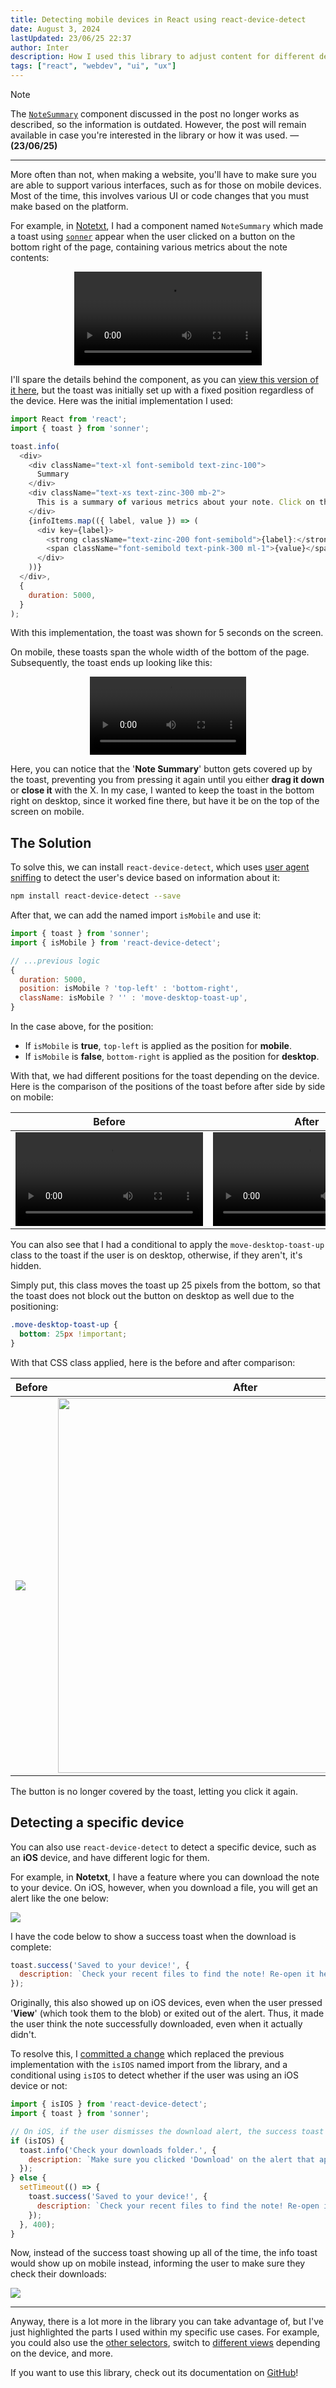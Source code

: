 ```yaml
---
title: Detecting mobile devices in React using react-device-detect
date: August 3, 2024
lastUpdated: 23/06/25 22:37
author: Inter
description: How I used this library to adjust content for different devices.
tags: ["react", "webdev", "ui", "ux"]
---
```


> [!NOTE]
> The [`NoteSummary`](https://github.com/inttter/notetxt/blob/master/src/components/Dialogs/NoteSummary.tsx) component discussed in the post no longer works as described, so the information is outdated. However, the post will remain available in case you're interested in the library or how it was used. — **(23/06/25)**

---

More often than not, when making a website, you'll have to make sure you are able to support various interfaces, such as for those on mobile devices. Most of the time, this involves various UI or code changes that you must make based on the platform.

For example, in [Notetxt](https://notetxt.xyz), I had a component named `NoteSummary` which made a toast using [`sonner`](https://sonner.emilkowal.ski) appear when the user clicked on a button on the bottom right of the page, containing various metrics about the note contents:

<div align="center">
  <video src="https://files.catbox.moe/nlhefs.mp4" alt="Video of toast on desktop" controls></video>
</div>

I'll spare the details behind the component, as you can [view this version of it here](https://github.com/inttter/notetxt/blob/8971f74c8b21d831c065691215b85bface96d184/src/components/NoteSummary.tsx), but the toast was initially set up with a fixed position regardless of the device. Here was the initial implementation I used:

```js
import React from 'react';
import { toast } from 'sonner';

toast.info(
  <div>
    <div className="text-xl font-semibold text-zinc-100">
      Summary
    </div>
    <div className="text-xs text-zinc-300 mb-2">
      This is a summary of various metrics about your note. Click on the button again to refresh these metrics.
    </div>
    {infoItems.map(({ label, value }) => (
      <div key={label}>
        <strong className="text-zinc-200 font-semibold">{label}:</strong> 
        <span className="font-semibold text-pink-300 ml-1">{value}</span>
      </div>
    ))}
  </div>,
  {
    duration: 5000,
  }
);
```

With this implementation, the toast was shown for 5 seconds on the screen.

On mobile, these toasts span the whole width of the bottom of the page. Subsequently, the toast ends up looking like this:

<div align="center">
  <video src="https://files.catbox.moe/x09kg0.mov" width="250" alt="Video of toast on mobile" controls></video>
</div>

Here, you can notice that the '**Note Summary**' button gets covered up by the toast, preventing you from pressing it again until you either **drag it down** or **close it** with the X. In my case, I wanted to keep the toast in the bottom right on desktop, since it worked fine there, but have it be on the top of the screen on mobile. 

## The Solution

To solve this, we can install `react-device-detect`, which uses [user agent sniffing](https://github.com/duskload/react-device-detect/tree/master?tab=readme-ov-file#when-to-use-this-library) to detect the user's device based on information about it:

```bash
npm install react-device-detect --save
```

After that, we can add the named import `isMobile` and use it:

```js
import { toast } from 'sonner';
import { isMobile } from 'react-device-detect';

// ...previous logic
{
  duration: 5000,
  position: isMobile ? 'top-left' : 'bottom-right',
  className: isMobile ? '' : 'move-desktop-toast-up',
}
```

In the case above, for the position:

* If `isMobile` is **true**, `top-left` is applied as the position for **mobile**.
* If `isMobile` is **false**, `bottom-right` is applied as the position for **desktop**.

With that, we had different positions for the toast depending on the device. Here is the comparison of the positions of the toast before after side by side on mobile:

| Before    | After |
| -------- | ------- |
| <video src="https://files.catbox.moe/x09kg0.mov" alt="bottom-right" width="300" controls></video> | <video src="https://files.catbox.moe/rn3tbf.mov" alt="top-left" width="300" controls></video> |

You can also see that I had a conditional to apply the `move-desktop-toast-up` class to the toast if the user is on desktop, otherwise, if they aren't, it's hidden. 

Simply put, this class moves the toast up 25 pixels from the bottom, so that the toast does not block out the button on desktop as well due to the positioning:

```css
.move-desktop-toast-up {
  bottom: 25px !important;
}
```

With that CSS class applied, here is the before and after comparison:

| Before    | After |
| -------- | ------- |
| ![](/images/mobile-devices-react/before-toast-desktop.png)  | <img src="/images/mobile-devices-react/after-toast-desktop.png" width="600"> |

The button is no longer covered by the toast, letting you click it again.

## Detecting a specific device

You can also use `react-device-detect` to detect a specific device, such as an **iOS** device, and have different logic for them.

For example, in **Notetxt**, I have a feature where you can download the note to your device. On iOS, however, when you download a file, you will get an alert like the one below:

![](/images/mobile-devices-react/ios-download-alert.png)

I have the code below to show a success toast when the download is complete:

```js
toast.success('Saved to your device!', {
  description: `Check your recent files to find the note! Re-open it here at any time by pressing Ctrl+O or the 'Open Note' option in the command menu and selecting the correct file.`,
});
```

Originally, this also showed up on iOS devices, even when the user pressed '**View**' (which took them to the blob) or exited out of the alert. Thus, it made the user think the note successfully downloaded, even when it actually didn't.

To resolve this, I [committed a change](https://github.com/inttter/notetxt/commit/e5455013727767dcc4b4744f73b6f8c89253ca22) which replaced the previous implementation with the `isIOS` named import from the library, and a conditional using `isIOS` to detect whether if the user was using an iOS device or not:

```js
import { isIOS } from 'react-device-detect';
import { toast } from 'sonner';

// On iOS, if the user dismisses the download alert, the success toast might still show. To handle this, show a different toast.
if (isIOS) {
  toast.info('Check your downloads folder.', {
    description: `Make sure you clicked 'Download' on the alert that appeared to download the note to your device. If you didn't, the note did not download.`,
  });
} else {
  setTimeout(() => {
    toast.success('Saved to your device!', {
      description: `Check your recent files to find the note! Re-open it here at any time by pressing Ctrl+O or the 'Open Note' option in the command menu and selecting the correct file.`,
    });
  }, 400);
}
```

Now, instead of the success toast showing up all of the time, the info toast would show up on mobile instead, informing the user to make sure they check their downloads:

![](/images/mobile-devices-react/info-toast-download.png)

---

Anyway, there is a lot more in the library you can take advantage of, but I've just highlighted the parts I used within my specific use cases. For example, you could also use the [other selectors](https://github.com/duskload/react-device-detect/blob/master/docs/selectors.md), switch to [different views](https://github.com/duskload/react-device-detect/blob/master/docs/views.md) depending on the device, and more.

If you want to use this library, check out its documentation on [GitHub](https://github.com/duskload/react-device-detect)!